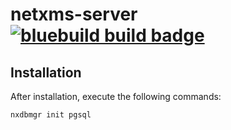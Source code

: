 # netxms-server &nbsp; [![bluebuild build badge](https://github.com/comexr/netxms-server/actions/workflows/build.yml/badge.svg)](https://github.com/comexr/netxms-server/actions/workflows/build.yml)


## Installation

After installation, execute the following commands:
```
nxdbmgr init pgsql
```
